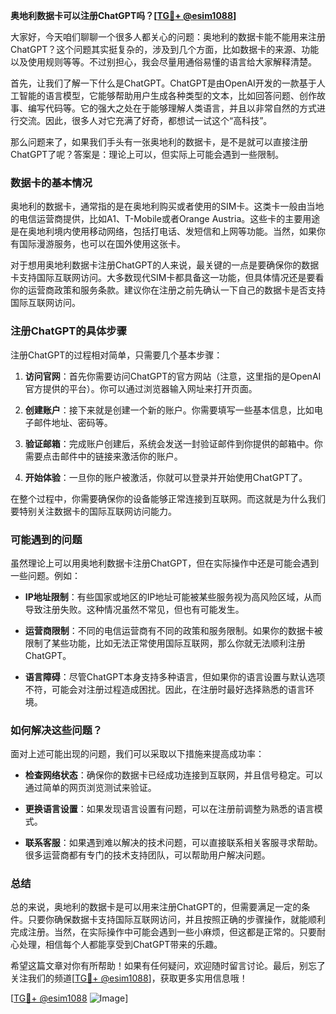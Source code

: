 **奥地利数据卡可以注册ChatGPT吗？[[TG💪+ @esim1088](https://t.me/s/esim1088)]**

大家好，今天咱们聊聊一个很多人都关心的问题：奥地利的数据卡能不能用来注册ChatGPT？这个问题其实挺复杂的，涉及到几个方面，比如数据卡的来源、功能以及使用规则等等。不过别担心，我会尽量用通俗易懂的语言给大家解释清楚。

首先，让我们了解一下什么是ChatGPT。ChatGPT是由OpenAI开发的一款基于人工智能的语言模型，它能够帮助用户生成各种类型的文本，比如回答问题、创作故事、编写代码等。它的强大之处在于能够理解人类语言，并且以非常自然的方式进行交流。因此，很多人对它充满了好奇，都想试一试这个“高科技”。

那么问题来了，如果我们手头有一张奥地利的数据卡，是不是就可以直接注册ChatGPT了呢？答案是：理论上可以，但实际上可能会遇到一些限制。

### 数据卡的基本情况

奥地利的数据卡，通常指的是在奥地利购买或者使用的SIM卡。这类卡一般由当地的电信运营商提供，比如A1、T-Mobile或者Orange Austria。这些卡的主要用途是在奥地利境内使用移动网络，包括打电话、发短信和上网等功能。当然，如果你有国际漫游服务，也可以在国外使用这张卡。

对于想用奥地利数据卡注册ChatGPT的人来说，最关键的一点是要确保你的数据卡支持国际互联网访问。大多数现代SIM卡都具备这一功能，但具体情况还是要看你的运营商政策和服务条款。建议你在注册之前先确认一下自己的数据卡是否支持国际互联网访问。

### 注册ChatGPT的具体步骤

注册ChatGPT的过程相对简单，只需要几个基本步骤：

1. **访问官网**：首先你需要访问ChatGPT的官方网站（注意，这里指的是OpenAI官方提供的平台）。你可以通过浏览器输入网址来打开页面。
   
2. **创建账户**：接下来就是创建一个新的账户。你需要填写一些基本信息，比如电子邮件地址、密码等。

3. **验证邮箱**：完成账户创建后，系统会发送一封验证邮件到你提供的邮箱中。你需要点击邮件中的链接来激活你的账户。

4. **开始体验**：一旦你的账户被激活，你就可以登录并开始使用ChatGPT了。

在整个过程中，你需要确保你的设备能够正常连接到互联网。而这就是为什么我们要特别关注数据卡的国际互联网访问能力。

### 可能遇到的问题

虽然理论上可以用奥地利数据卡注册ChatGPT，但在实际操作中还是可能会遇到一些问题。例如：

- **IP地址限制**：有些国家或地区的IP地址可能被某些服务视为高风险区域，从而导致注册失败。这种情况虽然不常见，但也有可能发生。
  
- **运营商限制**：不同的电信运营商有不同的政策和服务限制。如果你的数据卡被限制了某些功能，比如无法正常使用国际互联网，那么你就无法顺利注册ChatGPT。

- **语言障碍**：尽管ChatGPT本身支持多种语言，但如果你的语言设置与默认选项不符，可能会对注册过程造成困扰。因此，在注册时最好选择熟悉的语言环境。

### 如何解决这些问题？

面对上述可能出现的问题，我们可以采取以下措施来提高成功率：

- **检查网络状态**：确保你的数据卡已经成功连接到互联网，并且信号稳定。可以通过简单的网页浏览测试来验证。

- **更换语言设置**：如果发现语言设置有问题，可以在注册前调整为熟悉的语言模式。

- **联系客服**：如果遇到难以解决的技术问题，可以直接联系相关客服寻求帮助。很多运营商都有专门的技术支持团队，可以帮助用户解决问题。

### 总结

总的来说，奥地利的数据卡是可以用来注册ChatGPT的，但需要满足一定的条件。只要你确保数据卡支持国际互联网访问，并且按照正确的步骤操作，就能顺利完成注册。当然，在实际操作中可能会遇到一些小麻烦，但这都是正常的。只要耐心处理，相信每个人都能享受到ChatGPT带来的乐趣。

希望这篇文章对你有所帮助！如果有任何疑问，欢迎随时留言讨论。最后，别忘了关注我们的频道[[TG💪+ @esim1088](https://t.me/s/esim1088)]，获取更多实用信息哦！

[[TG💪+ @esim1088](https://t.me/s/esim1088) ![Image](https://i.postimg.cc/4NQfJmqS/Snipaste-2025-05-13-00-14-12.png)]